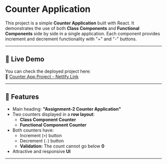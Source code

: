 # Counter Application

This project is a simple **Counter Application** built with React. It demonstrates the use of both **Class Components** and **Functional Components** side by side in a single application. Each component provides increment and decrement functionality with "+" and "-" buttons.

---

## 🚀 Live Demo  
You can check the deployed project here:  
🔗 [Counter App Project - Netlify Link](https://counter-app-project-sub.netlify.app/)

---

## 📌 Features
- Main heading: **"Assignment-2 Counter Application"**
- Two counters displayed in a **row layout**:
  - **Class Component Counter**
  - **Functional Component Counter**
- Both counters have:
  - Increment (`+`) button  
  - Decrement (`-`) button  
  - **Validation:** The count cannot go below **0**
- Attractive and responsive **UI**

---
